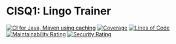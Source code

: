 # CISQ1: Lingo Trainer

[![CI for Java, Maven using caching](https://github.com/rafaeldatarock/cisq1-lingo/actions/workflows/maven.yml/badge.svg?branch=main)](https://github.com/rafaeldatarock/cisq1-lingo/actions/workflows/maven.yml) [![Coverage](https://sonarcloud.io/api/project_badges/measure?project=rafaeldatarock_cisq1-lingo&metric=coverage)](https://sonarcloud.io/summary/new_code?id=rafaeldatarock_cisq1-lingo) [![Lines of Code](https://sonarcloud.io/api/project_badges/measure?project=rafaeldatarock_cisq1-lingo&metric=ncloc)](https://sonarcloud.io/summary/new_code?id=rafaeldatarock_cisq1-lingo) [![Maintainability Rating](https://sonarcloud.io/api/project_badges/measure?project=rafaeldatarock_cisq1-lingo&metric=sqale_rating)](https://sonarcloud.io/summary/new_code?id=rafaeldatarock_cisq1-lingo) [![Security Rating](https://sonarcloud.io/api/project_badges/measure?project=rafaeldatarock_cisq1-lingo&metric=security_rating)](https://sonarcloud.io/summary/new_code?id=rafaeldatarock_cisq1-lingo)
